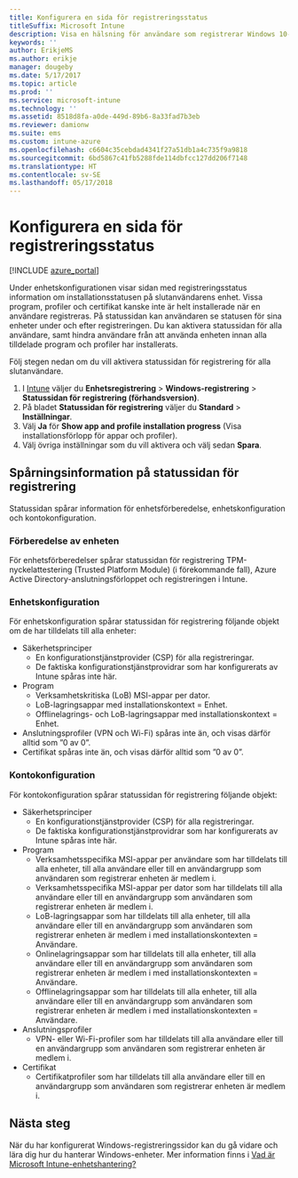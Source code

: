 ```yaml
---
title: Konfigurera en sida för registreringsstatus
titleSuffix: Microsoft Intune
description: Visa en hälsning för användare som registrerar Windows 10-enheter.
keywords: ''
author: ErikjeMS
ms.author: erikje
manager: dougeby
ms.date: 5/17/2017
ms.topic: article
ms.prod: ''
ms.service: microsoft-intune
ms.technology: ''
ms.assetid: 8518d8fa-a0de-449d-89b6-8a33fad7b3eb
ms.reviewer: damionw
ms.suite: ems
ms.custom: intune-azure
ms.openlocfilehash: c6604c35cebdad4341f27a51db1a4c735f9a9818
ms.sourcegitcommit: 6bd5867c41fb5288fde114dbfcc127dd206f7148
ms.translationtype: HT
ms.contentlocale: sv-SE
ms.lasthandoff: 05/17/2018
---
```

# <a name="set-up-an-enrollment-status-page"></a>Konfigurera en sida för registreringsstatus
 
[!INCLUDE [azure_portal](./includes/azure_portal.md)]
 
Under enhetskonfigurationen visar sidan med registreringsstatus information om installationsstatusen på slutanvändarens enhet. Vissa program, profiler och certifikat kanske inte är helt installerade när en användare registreras. På statussidan kan användaren se statusen för sina enheter under och efter registreringen. Du kan aktivera statussidan för alla användare, samt hindra användare från att använda enheten innan alla tilldelade program och profiler har installerats.
 
Följ stegen nedan om du vill aktivera statussidan för registrering för alla slutanvändare.
 
1.  I [Intune](https://aka.ms/intuneportal) väljer du **Enhetsregistrering** > **Windows-registrering** > **Statussidan för registrering (förhandsversion)**.
2.  På bladet **Statussidan för registrering**  väljer du **Standard** > **Inställningar**.
3.  Välj **Ja** för **Show app and profile installation progress** (Visa installationsförlopp för appar och profiler).
4.  Välj övriga inställningar som du vill aktivera och välj sedan **Spara**.
 
## <a name="enrollment-status-page-tracking-information"></a>Spårningsinformation på statussidan för registrering

Statussidan spårar information för enhetsförberedelse, enhetskonfiguration och kontokonfiguration.

### <a name="device-preparation"></a>Förberedelse av enheten

För enhetsförberedelser spårar statussidan för registrering TPM-nyckelattestering (Trusted Platform Module) (i förekommande fall), Azure Active Directory-anslutningsförloppet och registreringen i Intune.

### <a name="device-setup"></a>Enhetskonfiguration

För enhetskonfiguration spårar statussidan för registrering följande objekt om de har tilldelats till alla enheter:
- Säkerhetsprinciper
    - En konfigurationstjänstprovider (CSP) för alla registreringar.
    - De faktiska konfigurationstjänstprovidrar som har konfigurerats av Intune spåras inte här.
- Program
    - Verksamhetskritiska (LoB) MSI-appar per dator.
    - LoB-lagringsappar med installationskontext = Enhet.
    - Offlinelagrings- och LoB-lagringsappar med installationskontext = Enhet.
- Anslutningsprofiler (VPN och Wi-Fi) spåras inte än, och visas därför alltid som ”0 av 0”.
- Certifikat spåras inte än, och visas därför alltid som ”0 av 0”.

### <a name="account-setup"></a>Kontokonfiguration
För kontokonfiguration spårar statussidan för registrering följande objekt:
- Säkerhetsprinciper
    - En konfigurationstjänstprovider (CSP) för alla registreringar.
    - De faktiska konfigurationstjänstprovidrar som har konfigurerats av Intune spåras inte här.
- Program
    - Verksamhetsspecifika MSI-appar per användare som har tilldelats till alla enheter, till alla användare eller till en användargrupp som användaren som registrerar enheten är medlem i.
    - Verksamhetsspecifika MSI-appar per dator som har tilldelats till alla användare eller till en användargrupp som användaren som registrerar enheten är medlem i.
    - LoB-lagringsappar som har tilldelats till alla enheter, till alla användare eller till en användargrupp som användaren som registrerar enheten är medlem i med installationskontexten = Användare.
    - Onlinelagringsappar som har tilldelats till alla enheter, till alla användare eller till en användargrupp som användaren som registrerar enheten är medlem i med installationskontexten = Användare.
    - Offlinelagringsappar som har tilldelats till alla enheter, till alla användare eller till en användargrupp som användaren som registrerar enheten är medlem i med installationskontexten = Användare.
- Anslutningsprofiler
    - VPN- eller Wi-Fi-profiler som har tilldelats till alla användare eller till en användargrupp som användaren som registrerar enheten är medlem i.
- Certifikat
    - Certifikatprofiler som har tilldelats till alla användare eller till en användargrupp som användaren som registrerar enheten är medlem i.

## <a name="next-steps"></a>Nästa steg
När du har konfigurerat Windows-registreringssidor kan du gå vidare och lära dig hur du hanterar Windows-enheter. Mer information finns i [Vad är Microsoft Intune-enhetshantering?](https://docs.microsoft.com/intune/device-management)